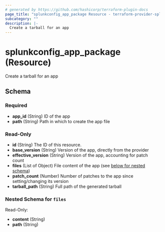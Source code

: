 ```yaml
---
# generated by https://github.com/hashicorp/terraform-plugin-docs
page_title: "splunkconfig_app_package Resource - terraform-provider-splunkconf"
subcategory: ""
description: |-
  Create a tarball for an app
---
```


# splunkconfig_app_package (Resource)

Create a tarball for an app



<!-- schema generated by tfplugindocs -->
## Schema

### Required

- **app_id** (String) ID of the app
- **path** (String) Path in which to create the app file

### Read-Only

- **id** (String) The ID of this resource.
- **base_version** (String) Version of the app, directly from the provider
- **effective_version** (String) Version of the app, accounting for patch count
- **files** (List of Object) File content of the app (see [below for nested schema](#nestedatt--files))
- **patch_count** (Number) Number of patches to the app since setting/changing its version
- **tarball_path** (String) Full path of the generated tarball

<a id="nestedatt--files"></a>
### Nested Schema for `files`

Read-Only:

- **content** (String)
- **path** (String)


